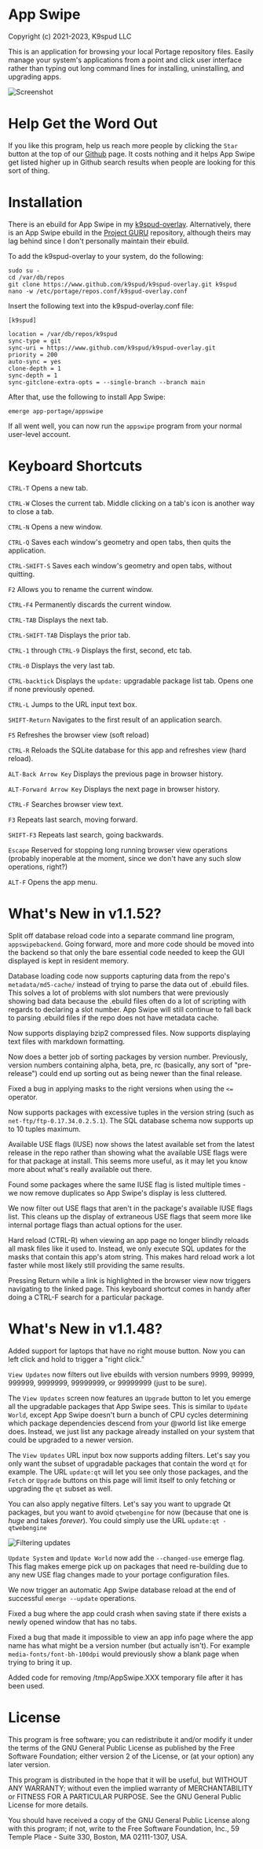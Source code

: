 
App Swipe
=========
Copyright (c) 2021-2023, K9spud LLC

This is an application for browsing your local Portage repository files.
Easily manage your system's applications from a point and click user interface
rather than typing out long command lines for installing, uninstalling, and 
upgrading apps.

![Screenshot](https://github.com/k9spud/appswipe/assets/39664841/754e807d-4e57-457e-8d54-554d38e8a070)

Help Get the Word Out
=====================

If you like this program, help us reach more people by clicking the `Star`
button at the top of our [Github](https://github.com/k9spud/appswipe) page.
It costs nothing and it helps App Swipe get listed higher up in Github 
search results when people are looking for this sort of thing.

Installation
============

There is an ebuild for App Swipe in my 
[k9spud-overlay](https://github.com/k9spud/k9spud-overlay). 
Alternatively, there is an App Swipe ebuild in the 
[Project GURU](https://wiki.gentoo.org/wiki/Project:GURU) 
repository, although theirs may lag behind since I don't personally maintain 
their ebuild.

To add the k9spud-overlay to your system, do the following:

```console
sudo su -
cd /var/db/repos
git clone https://www.github.com/k9spud/k9spud-overlay.git k9spud
nano -w /etc/portage/repos.conf/k9spud-overlay.conf
```

Insert the following text into the k9spud-overlay.conf file:

```console
[k9spud]

location = /var/db/repos/k9spud
sync-type = git
sync-uri = https://www.github.com/k9spud/k9spud-overlay.git
priority = 200
auto-sync = yes
clone-depth = 1
sync-depth = 1
sync-gitclone-extra-opts = --single-branch --branch main
```

After that, use the following to install App Swipe:

```console
emerge app-portage/appswipe
```

If all went well, you can now run the `appswipe` program from your normal 
user-level account.

Keyboard Shortcuts
==================

`CTRL-T` Opens a new tab.

`CTRL-W` Closes the current tab. Middle clicking on a tab's icon is another 
way to close a tab.

`CTRL-N` Opens a new window.

`CTRL-Q` Saves each window's geometry and open tabs, then quits the application.

`CTRL-SHIFT-S` Saves each window's geometry and open tabs, without quitting.

`F2` Allows you to rename the current window.

`CTRL-F4` Permanently discards the current window.

`CTRL-TAB` Displays the next tab.

`CTRL-SHIFT-TAB` Displays the prior tab.

`CTRL-1` through `CTRL-9` Displays the first, second, etc tab.

`CTRL-0` Displays the very last tab.

`CTRL-backtick` Displays the `update:` upgradable package list tab. Opens one if none previously opened.

`CTRL-L` Jumps to the URL input text box.

`SHIFT-Return` Navigates to the first result of an application search.

`F5` Refreshes the browser view (soft reload)

`CTRL-R` Reloads the SQLite database for this app and refreshes view (hard reload).

`ALT-Back Arrow Key` Displays the previous page in browser history.

`ALT-Forward Arrow Key` Displays the next page in browser history.

`CTRL-F` Searches browser view text.

`F3` Repeats last search, moving forward.

`SHIFT-F3` Repeats last search, going backwards.

`Escape` Reserved for stopping long running browser view operations (probably inoperable at the moment, since we don't have any such slow operations, right?)

`ALT-F` Opens the app menu.

What's New in v1.1.52?
======================

Split off database reload code into a separate command line program, 
`appswipebackend`. Going forward, more and more code should be moved
into the backend so that only the bare essential code needed to keep the
GUI displayed is kept in resident memory.

Database loading code now supports capturing data from the repo's 
`metadata/md5-cache/` instead of trying to parse the data out of .ebuild 
files. This solves a lot of problems with slot numbers that were previously
showing bad data because the .ebuild files often do a lot of scripting
with regards to declaring a slot number. App Swipe will still continue to
fall back to parsing .ebuild files if the repo does not have metadata cache.

Now supports displaying bzip2 compressed files. 
Now supports displaying text files with markdown formatting.

Now does a better job of sorting packages by version number. Previously, 
version numbers containing alpha, beta, pre, rc (basically, any sort of 
"pre-release") could end up sorting out as being newer than the final 
release.

Fixed a bug in applying masks to the right versions when using the `<=` 
operator. 

Now supports packages with excessive tuples in the version string
(such as `net-ftp/ftp-0.17.34.0.2.5.1`). The SQL database schema now supports
up to 10 tuples maximum.

Available USE flags (IUSE) now shows the latest available set from 
the latest release in the repo rather than showing what the available USE
flags were for that package at install. This seems more useful, as it may let
you know more about what's really available out there. 

Found some packages where the same IUSE flag is listed multiple times - we 
now remove duplicates so App Swipe's display is less cluttered.

We now filter out USE flags that aren't in the package's available IUSE flags
list. This cleans up the display of extraneous USE flags that seem more like
internal portage flags than actual options for the user.

Hard reload (CTRL-R) when viewing an app page no longer blindly reloads all 
mask files like it used to. Instead, we only execute SQL updates
for the masks that contain this app's atom string. This makes hard 
reload work a lot faster while most likely still providing the same results.

Pressing Return while a link is highlighted in the browser view now triggers
navigating to the linked page. This keyboard shortcut comes in handy after 
doing a CTRL-F search for a particular package.

What's New in v1.1.48?
======================

Added support for laptops that have no right mouse button. Now you can left 
click and hold to trigger a "right click." 

`View Updates` now filters out live ebuilds with version numbers
9999, 99999, 999999, 9999999, 99999999, or 99999999 (just to be sure).

The `View Updates` screen now features an `Upgrade` button to let you emerge
all the upgradable packages that App Swipe sees. This is similar to
`Update World`, except App Swipe doesn't burn a bunch of CPU cycles 
determining which package dependencies descend from your @world list like
emerge does. Instead, we just list any package already installed on your 
system that could be upgraded to a newer version.

The `View Updates` URL input box now supports adding filters.
Let's say you only want the subset of upgradable packages
that contain the word `qt` for example. The URL `update:qt` will let you see
only those packages, and the `Fetch` or `Upgrade` buttons on this page will 
limit itself to only fetching or upgrading the `qt` subset as well. 

You can also apply negative filters. Let's say you want to upgrade Qt 
packages, but you want to avoid `qtwebengine` for now (because that one is 
*huge* and takes *forever*). You could simply use the URL 
`update:qt -qtwebengine`

![Filtering updates](https://github.com/k9spud/appswipe/assets/39664841/71df9665-d329-4db0-b6e1-d3b8238a0662)

`Update System` and `Update World` now add the `--changed-use` emerge flag. 
This flag makes emerge pick up on packages that need re-building due to
any new USE flag changes made to your portage configuration files.

We now trigger an automatic App Swipe database reload at the end of successful 
`emerge --update` operations.

Fixed a bug where the app could crash when saving state if there exists
a newly opened window that has no tabs.

Fixed a bug that made it impossible to view an app info page where the app name
has what might be a version number (but actually isn't). For example 
`media-fonts/font-bh-100dpi` would previously show a blank page when 
trying to bring it up.

Added code for removing /tmp/AppSwipe.XXX temporary file after it has been 
used.

License
=======

This program is free software; you can redistribute it and/or modify it 
under the terms of the GNU General Public License as published by the 
Free Software Foundation; either version 2 of the License, or (at your 
option) any later version. 

This program is distributed in the hope that it will be useful, but 
WITHOUT ANY WARRANTY; without even the implied warranty of 
MERCHANTABILITY or FITNESS FOR A PARTICULAR PURPOSE. See the GNU 
General Public License for more details. 

You should have received a copy of the GNU General Public License 
along with this program; if not, write to the Free Software Foundation, 
Inc., 59 Temple Place - Suite 330, Boston, MA 02111-1307, USA. 
